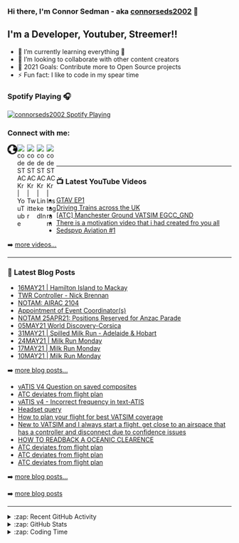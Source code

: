 ### Hi there, I'm Connor Sedman - aka [connorseds2002][website] 👋

## I'm a Developer, Youtuber, Streemer!!

- 🌱 I’m currently learning everything 🤣
- 👯 I’m looking to collaborate with other content creators
- 🥅 2021 Goals: Contribute more to Open Source projects
- ⚡ Fun fact: I like to code in my spear time

### Spotify Playing 🎧

[<img src="https://novatorem.connorseds2002.vercel.app/api/spotify" alt="connorseds2002 Spotify Playing" width="350" />](https://open.spotify.com/user/connor-808)

### Connect with me:

[<img align="left" alt="codeSTACKr.com" width="22px" src="https://raw.githubusercontent.com/iconic/open-iconic/master/svg/globe.svg" />][website]
[<img align="left" alt="codeSTACKr | YouTube" width="22px" src="https://cdn.jsdelivr.net/npm/simple-icons@v3/icons/youtube.svg" />][youtube]
[<img align="left" alt="codeSTACKr | Twitter" width="22px" src="https://cdn.jsdelivr.net/npm/simple-icons@v3/icons/twitter.svg" />][twitter]
[<img align="left" alt="codeSTACKr | LinkedIn" width="22px" src="https://cdn.jsdelivr.net/npm/simple-icons@v3/icons/linkedin.svg" />][linkedin]
[<img align="left" alt="codeSTACKr | Instagram" width="22px" src="https://cdn.jsdelivr.net/npm/simple-icons@v3/icons/instagram.svg" />][instagram]

<br />
<br />

---

### 📺 Latest YouTube Videos

<!-- YOUTUBE:START -->
- [GTAV EP1](https://www.youtube.com/watch?v=FQz6MR7OTLU)
- [Driving Trains across the UK](https://www.youtube.com/watch?v=mZavlUz3YZY)
- [[ATC] Manchester Ground VATSIM EGCC_GND](https://www.youtube.com/watch?v=2gOB_NWOp2o)
- [There is a motivation video that i had created fro you all](https://www.youtube.com/watch?v=cKzpUc_jYaw)
- [Sedspvp Aviation #1](https://www.youtube.com/watch?v=6Z4TeOA4d0A)
<!-- YOUTUBE:END -->

➡️ [more videos...](https://youtube.com/channel/UC6fFV-8lCLLoKYCUAstFbQQ)

---

### 📕 Latest Blog Posts

<!-- BLOG-POST-LIST:START -->
- [16MAY21 | Hamilton Island to Mackay](https://vatpac.org/calendar/event/1778-16may21-hamilton-island-to-mackay/)
- [TWR Controller - Nick Brennan](https://vatpac.org/forums/topic/18762-twr-controller-nick-brennan/?do=findComment&comment=131601)
- [NOTAM: AIRAC 2104](https://vatpac.org/forums/topic/18761-notam-airac-2104/?do=findComment&comment=131599)
- [Appointment of Event Coordinator(s)](https://vatpac.org/forums/topic/18758-appointment-of-event-coordinators/?do=findComment&comment=131564)
- [NOTAM 25APR21: Positions Reserved for Anzac Parade](https://vatpac.org/forums/topic/18757-notam-25apr21-positions-reserved-for-anzac-parade/?do=findComment&comment=131562)
- [05MAY21 World Discovery-Corsica](https://vatpac.org/calendar/event/1774-05may21-world-discovery-corsica/)
- [31MAY21 | Spilled Milk Run - Adelaide & Hobart](https://vatpac.org/calendar/event/1771-31may21-spilled-milk-run-adelaide-hobart/)
- [24MAY21 | Milk Run Monday](https://vatpac.org/calendar/event/1770-24may21-milk-run-monday/)
- [17MAY21 | Milk Run Monday](https://vatpac.org/calendar/event/1769-17may21-milk-run-monday/)
- [10MAY21 | Milk Run Monday](https://vatpac.org/calendar/event/1768-10may21-milk-run-monday/)
<!-- BLOG-POST-LIST:END -->

➡️ [more blog posts...](https://Forums.vatpac.org)
<!-- VATSIM.NET:START -->
- [vATIS V4 Question on saved composites](https://forums.vatsim.net/topic/33058-vatis-v4-question-on-saved-composites/?do=findComment&comment=188209)
- [ATC deviates from flight plan](https://forums.vatsim.net/topic/33049-atc-deviates-from-flight-plan/?do=findComment&comment=188208)
- [vATIS v4 - Incorrect frequency in text-ATIS](https://forums.vatsim.net/topic/33057-vatis-v4-incorrect-frequency-in-text-atis/?do=findComment&comment=188207)
- [Headset query](https://forums.vatsim.net/topic/33032-headset-query/?do=findComment&comment=188206)
- [How to plan your flight for best VATSIM coverage](https://forums.vatsim.net/topic/33047-how-to-plan-your-flight-for-best-vatsim-coverage/?do=findComment&comment=188205)
- [New to VATSIM and I always start a flight, get close to an airspace that has a controller and disconnect due to confidence issues](https://forums.vatsim.net/topic/32980-new-to-vatsim-and-i-always-start-a-flight-get-close-to-an-airspace-that-has-a-controller-and-disconnect-due-to-confidence-issues/?do=findComment&comment=188204)
- [HOW TO READBACK A OCEANIC CLEARENCE](https://forums.vatsim.net/topic/32860-how-to-readback-a-oceanic-clearence/?do=findComment&comment=188203)
- [ATC deviates from flight plan](https://forums.vatsim.net/topic/33049-atc-deviates-from-flight-plan/?do=findComment&comment=188202)
- [ATC deviates from flight plan](https://forums.vatsim.net/topic/33049-atc-deviates-from-flight-plan/?do=findComment&comment=188201)
- [ATC deviates from flight plan](https://forums.vatsim.net/topic/33049-atc-deviates-from-flight-plan/?do=findComment&comment=188200)
<!-- VATSIM.NET:END -->
➡️ [more blog posts...](https://forums.vatsim.net/)

<!-- IVAO.AERO:START -->
<!-- IVAO.AERO:END -->
➡️ [more blog posts](https://forum.ivao.areo/)

---

<details>
  <summary>:zap: Recent GitHub Activity</summary>
  
<!--START_SECTION:activity-->
1. ❗️ Closed issue [#42](https://github.com/jamesgeorge007/github-activity-readme/issues/42) in [jamesgeorge007/github-activity-readme](https://github.com/jamesgeorge007/github-activity-readme)
2. 🗣 Commented on [#12](https://github.com/Connorseds2002/VATUK-vatsys-dataset/issues/12) in [Connorseds2002/VATUK-vatsys-dataset](https://github.com/Connorseds2002/VATUK-vatsys-dataset)
3. 🎉 Merged PR [#1](https://github.com/Connorseds2002/UK-Sector-File/pull/1) in [Connorseds2002/UK-Sector-File](https://github.com/Connorseds2002/UK-Sector-File)
4. 💪 Opened PR [#1](https://github.com/Connorseds2002/UK-Sector-File/pull/1) in [Connorseds2002/UK-Sector-File](https://github.com/Connorseds2002/UK-Sector-File)
5. 💪 Opened PR [#12](https://github.com/Connorseds2002/VATUK-vatsys-dataset/pull/12) in [Connorseds2002/VATUK-vatsys-dataset](https://github.com/Connorseds2002/VATUK-vatsys-dataset)
6. 💪 Opened PR [#11](https://github.com/Connorseds2002/VATUK-vatsys-dataset/pull/11) in [Connorseds2002/VATUK-vatsys-dataset](https://github.com/Connorseds2002/VATUK-vatsys-dataset)
7. 🗣 Commented on [#9](https://github.com/Connorseds2002/VATUK-vatsys-dataset/issues/9) in [Connorseds2002/VATUK-vatsys-dataset](https://github.com/Connorseds2002/VATUK-vatsys-dataset)
8. ❗️ Opened issue [#10](https://github.com/Connorseds2002/VATUK-vatsys-dataset/issues/10) in [Connorseds2002/VATUK-vatsys-dataset](https://github.com/Connorseds2002/VATUK-vatsys-dataset)
9. 💪 Opened PR [#8](https://github.com/Connorseds2002/VATUK-vatsys-dataset/pull/8) in [Connorseds2002/VATUK-vatsys-dataset](https://github.com/Connorseds2002/VATUK-vatsys-dataset)
10. 🎉 Merged PR [#6](https://github.com/Connorseds2002/VATUK-vatsys-dataset/pull/6) in [Connorseds2002/VATUK-vatsys-dataset](https://github.com/Connorseds2002/VATUK-vatsys-dataset)
<!--END_SECTION:activity-->

</details>

<details>
  <summary>:zap: GitHub Stats</summary>

  <img align="left" alt="connorseds2002's GitHub Stats" src="http://github-readme-stats.connorseds2002.vercel.app/api?username=connorseds2002&show_icons=true&hide_border=true" />
<img align="left" alt="connorseds2002's GitHub Top Langs" src="http://github-readme-stats.connorseds2002.vercel.app/api/top-langs/?username=connorseds2002&layout=compact2&show_icons=true&hide_border=true" />

</details>

<details>
  <summary>:zap: Coding Time</summary>
  <a href="https://wakatime.com"><img src="https://wakatime.com/share/@connorseds2002/fbe24d6b-ddb8-468c-bf02-701ed789a553.png" /></a>

</details>

[website]: https://vatpac.org
[twitter]: https://twitter.com/connorsedman11
[youtube]: https://youtube.com/channel/UC6fFV-8lCLLoKYCUAstFbQQ
[instagram]: https://instagram.com/
[linkedin]: https://linkedin.com/in/
